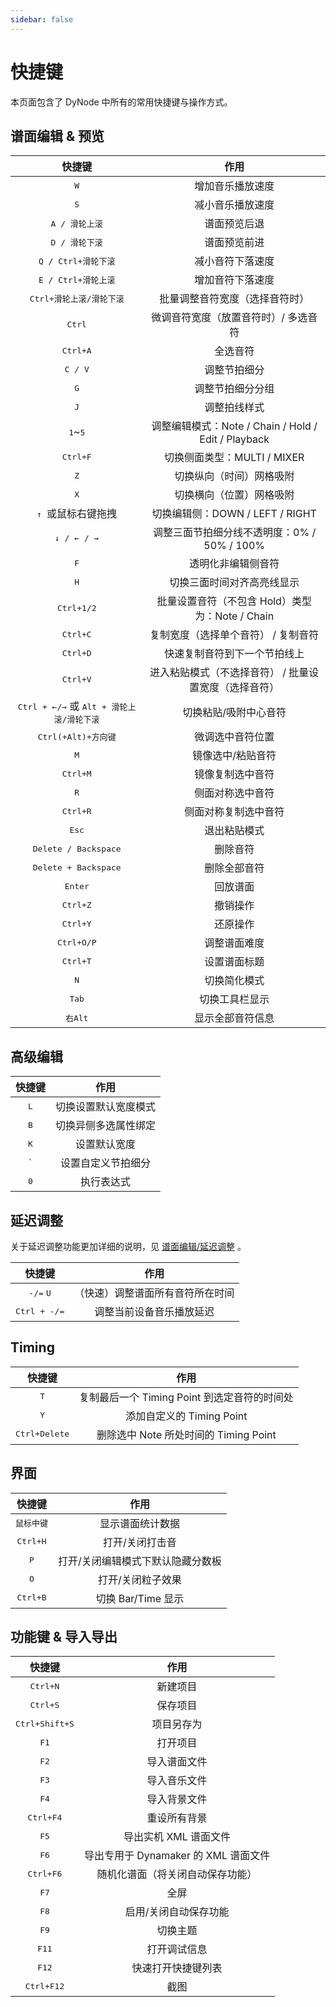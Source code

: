 ```yaml
---
sidebar: false
---
```


# 快捷键

本页面包含了 DyNode 中所有的常用快捷键与操作方式。

## 谱面编辑 & 预览

|                           快捷键                            |                         作用                          |
| :---------------------------------------------------------: | :---------------------------------------------------: |
|                        <kbd>W</kbd>                         |                   增加音乐播放速度                    |
|                        <kbd>S</kbd>                         |                   减小音乐播放速度                    |
|                   <kbd>A / 滑轮上滚</kbd>                   |                     谱面预览后退                      |
|                   <kbd>D / 滑轮下滚</kbd>                   |                     谱面预览前进                      |
|                <kbd>Q / Ctrl+滑轮下滚</kbd>                 |                   减小音符下落速度                    |
|                <kbd>E / Ctrl+滑轮上滚</kbd>                 |                   增加音符下落速度                    |
|              <kbd>Ctrl+滑轮上滚/滑轮下滚</kbd>              |            批量调整音符宽度（选择音符时）             |
|                       <kbd>Ctrl</kbd>                       |         微调音符宽度（放置音符时）/ 多选音符          |
|                      <kbd>Ctrl+A</kbd>                      |                       全选音符                        |
|                      <kbd>C / V</kbd>                       |                     调整节拍细分                      |
|                        <kbd>G</kbd>                         |                   调整节拍细分分组                    |
|                        <kbd>J</kbd>                         |                     调整拍线样式                      |
|                  <kbd>1</kbd>~<kbd>5</kbd>                  |  调整编辑模式：Note / Chain / Hold / Edit / Playback  |
|                      <kbd>Ctrl+F</kbd>                      |              切换侧面类型：MULTI / MIXER              |
|                        <kbd>Z</kbd>                         |               切换纵向（时间）网格吸附                |
|                        <kbd>X</kbd>                         |               切换横向（位置）网格吸附                |
|                <kbd>↑ </kbd> 或鼠标右键拖拽                 |            切换编辑侧：DOWN / LEFT / RIGHT            |
|                    <kbd>↓ / ← / →</kbd>                     |      调整三面节拍细分线不透明度：0% / 50% / 100%      |
|                        <kbd>F</kbd>                         |                  透明化非编辑侧音符                   |
|                        <kbd>H</kbd>                         |              切换三面时间对齐高亮线显示               |
|                     <kbd>Ctrl+1/2</kbd>                     |    批量设置音符（不包含 Hold）类型为：Note / Chain    |
|                      <kbd>Ctrl+C</kbd>                      |          复制宽度（选择单个音符） / 复制音符          |
|                      <kbd>Ctrl+D</kbd>                      |             快速复制音符到下一个节拍线上              |
|                      <kbd>Ctrl+V</kbd>                      | 进入粘贴模式（不选择音符） / 批量设置宽度（选择音符） |
| <kbd>Ctrl + ←/→</kbd> 或 <kbd>Alt + 滑轮上滚/滑轮下滚</kbd> |                 切换粘贴/吸附中心音符                 |
|                <kbd>Ctrl(+Alt)+方向键</kbd>                 |                   微调选中音符位置                    |
|                        <kbd>M</kbd>                         |                   镜像选中/粘贴音符                   |
|                      <kbd>Ctrl+M</kbd>                      |                   镜像复制选中音符                    |
|                        <kbd>R</kbd>                         |                   侧面对称选中音符                    |
|                      <kbd>Ctrl+R</kbd>                      |                 侧面对称复制选中音符                  |
|                       <kbd>Esc</kbd>                        |                     退出粘贴模式                      |
|                <kbd>Delete / Backspace</kbd>                |                       删除音符                        |
|                <kbd>Delete + Backspace</kbd>                |                     删除全部音符                      |
|                      <kbd>Enter</kbd>                       |                       回放谱面                        |
|                      <kbd>Ctrl+Z</kbd>                      |                       撤销操作                        |
|                      <kbd>Ctrl+Y</kbd>                      |                       还原操作                        |
|                     <kbd>Ctrl+O/P</kbd>                     |                     调整谱面难度                      |
|                      <kbd>Ctrl+T</kbd>                      |                     设置谱面标题                      |
|                        <kbd>N</kbd>                         |                     切换简化模式                      |
|                       <kbd>Tab</kbd>                        |                    切换工具栏显示                     |
|                      <kbd>右Alt</kbd>                       |                   显示全部音符信息                    |


## 高级编辑

|    快捷键    |         作用         |
| :----------: | :------------------: |
| <kbd>L</kbd> | 切换设置默认宽度模式 |
| <kbd>B</kbd> | 切换异侧多选属性绑定 |
| <kbd>K</kbd> |     设置默认宽度     |
| <kbd>`</kbd> |  设置自定义节拍细分  |
| <kbd>0</kbd> |      执行表达式      |

## 延迟调整

关于延迟调整功能更加详细的说明，见 [谱面编辑/延迟调整](guide/edit.md#延迟调整) 。

|           快捷键            |               作用               |
| :-------------------------: | :------------------------------: |
| <kbd>-/=</kbd> <kbd>U</kbd> | （快速）调整谱面所有音符所在时间 |
|    <kbd>Ctrl + -/=</kbd>    |     调整当前设备音乐播放延迟     |

## Timing

|         快捷键         |                     作用                     |
| :--------------------: | :------------------------------------------: |
|      <kbd>T</kbd>      | 复制最后一个 Timing Point 到选定音符的时间处 |
|      <kbd>Y</kbd>      |          添加自定义的 Timing Point           |
| <kbd>Ctrl+Delete</kbd> |    删除选中 Note 所处时间的 Timing Point     |

## 界面

|       快捷键        |               作用                |
| :-----------------: | :-------------------------------: |
| <kbd>鼠标中键</kbd> |         显示谱面统计数据          |
|  <kbd>Ctrl+H</kbd>  |          打开/关闭打击音          |
|    <kbd>P</kbd>     | 打开/关闭编辑模式下默认隐藏分数板 |
|    <kbd>O</kbd>     |         打开/关闭粒子效果         |
|  <kbd>Ctrl+B</kbd>  |        切换 Bar/Time 显示         |

## 功能键 & 导入导出

|         快捷键          |                 作用                 |
| :---------------------: | :----------------------------------: |
|    <kbd>Ctrl+N</kbd>    |               新建项目               |
|    <kbd>Ctrl+S</kbd>    |               保存项目               |
| <kbd>Ctrl+Shift+S</kbd> |              项目另存为              |
|      <kbd>F1</kbd>      |               打开项目               |
|      <kbd>F2</kbd>      |             导入谱面文件             |
|      <kbd>F3</kbd>      |             导入音乐文件             |
|      <kbd>F4</kbd>      |             导入背景文件             |
|   <kbd>Ctrl+F4</kbd>    |             重设所有背景             |
|      <kbd>F5</kbd>      |        导出实机 XML 谱面文件         |
|      <kbd>F6</kbd>      | 导出专用于 Dynamaker 的 XML 谱面文件 |
|   <kbd>Ctrl+F6</kbd>    |   随机化谱面（将关闭自动保存功能）   |
|      <kbd>F7</kbd>      |                 全屏                 |
|      <kbd>F8</kbd>      |        启用/关闭自动保存功能         |
|      <kbd>F9</kbd>      |               切换主题               |
|     <kbd>F11</kbd>      |             打开调试信息             |
|     <kbd>F12</kbd>      |          快速打开快捷键列表          |
|   <kbd>Ctrl+F12</kbd>   |                 截图                 |
